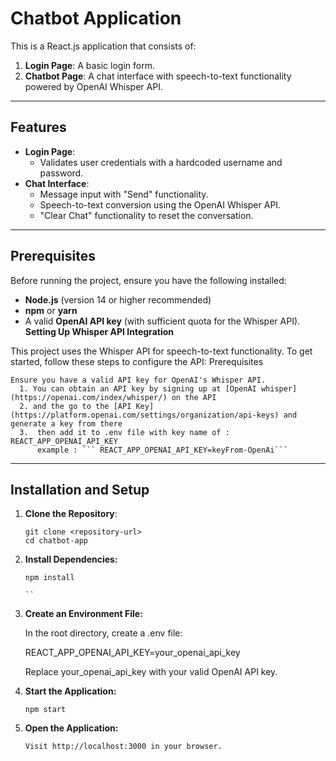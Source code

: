 # Chatbot Application

This is a React.js application that consists of:

1. **Login Page**: A basic login form.
2. **Chatbot Page**: A chat interface with speech-to-text functionality powered by OpenAI Whisper API.

---

## Features

- **Login Page**:
  - Validates user credentials with a hardcoded username and password.
- **Chat Interface**:
  - Message input with "Send" functionality.
  - Speech-to-text conversion using the OpenAI Whisper API.
  - "Clear Chat" functionality to reset the conversation.

---

## Prerequisites

Before running the project, ensure you have the following installed:

- **Node.js** (version 14 or higher recommended)
- **npm** or **yarn**
- A valid **OpenAI API key** (with sufficient quota for the Whisper API).
**Setting Up Whisper API Integration**

This project uses the Whisper API for speech-to-text functionality. To get started, follow these steps to configure the API:
Prerequisites

    Ensure you have a valid API key for OpenAI's Whisper API.
      1. You can obtain an API key by signing up at [OpenAI whisper](https://openai.com/index/whisper/) on the API 
      2. and the go to the [API Key](https://platform.openai.com/settings/organization/api-keys) and generate a key from there
      3.  then add it to .env file with key name of : REACT_APP_OPENAI_API_KEY
          example : ``` REACT_APP_OPENAI_API_KEY=keyFrom-OpenAi```
---

## Installation and Setup

1. **Clone the Repository**:
   ```
   git clone <repository-url>
   cd chatbot-app
   ```
2. **Install Dependencies:**

   ```
   npm install

   ``
   ```

3. **Create an Environment File:**

   In the root directory, create a .env file:

   REACT_APP_OPENAI_API_KEY=your_openai_api_key

   Replace your_openai_api_key with your valid OpenAI API key.

4. **Start the Application:**

   ```
   npm start

   ```

5. **Open the Application:**

   ```
   Visit http://localhost:3000 in your browser.

   ```
